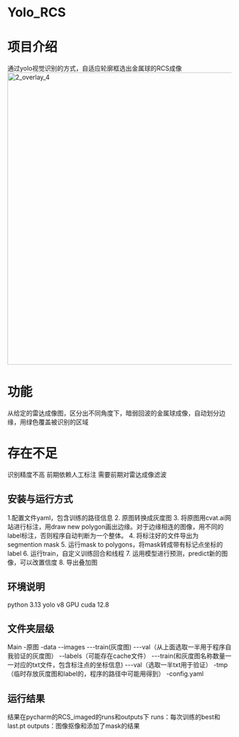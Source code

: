 # Yolo_RCS
# 项目介绍
通过yolo视觉识别的方式，自适应轮廓框选出金属球的RCS成像
<img width="875" height="656" alt="2_overlay_4" src="https://github.com/user-attachments/assets/ffcbd585-81d9-4a59-844b-bccca69fa716" />
# 功能
从给定的雷达成像图，区分出不同角度下，暗弱回波的金属球成像，自动划分边缘，用绿色覆盖被识别的区域
# 存在不足
识别精度不高
前期依赖人工标注
需要前期对雷达成像滤波
## 安装与运行方式
1.配置文件yaml，包含训练的路径信息
2. 原图转换成灰度图
3. 将原图用cvat.ai网站进行标注，用draw new polygon画出边缘。对于边缘相连的图像，用不同的label标注，否则程序自动判断为一个整体。
4. 将标注好的文件导出为segmention mask
5. 运行mask to polygons，将mask转成带有标记点坐标的label
6. 运行train，自定义训练回合和线程
7. 运用模型进行预测，predict新的图像，可以改置信度
8. 导出叠加图
## 环境说明
python 3.13
yolo v8
GPU cuda 12.8
## 文件夹层级
Main
  -原图
  -data
    --images
      ---train(灰度图)
      ---val（从上面选取一半用于程序自我验证的灰度图）
    --labels（可能存在cache文件）
      ---train(和灰度图名称数量一一对应的txt文件，包含标注点的坐标信息)
      ---val（选取一半txt用于验证）
 -tmp（临时存放灰度图和label的，程序的路径中可能用得到）
 -config.yaml
 ## 运行结果
 结果在pycharm的RCS_imaged的runs和outputs下
 runs：每次训练的best和last.pt
 outputs：图像抠像和添加了mask的结果
